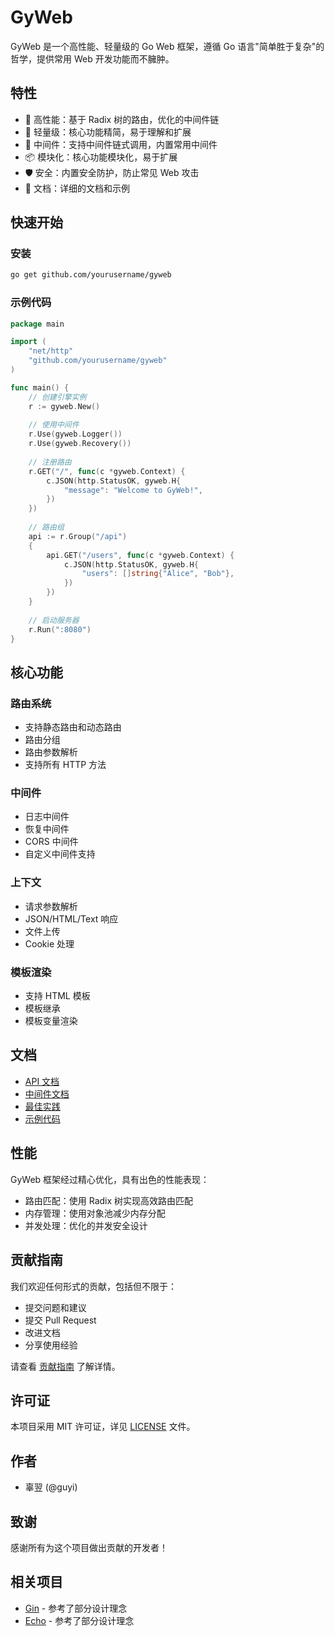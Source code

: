 # GyWeb

GyWeb 是一个高性能、轻量级的 Go Web 框架，遵循 Go 语言"简单胜于复杂"的哲学，提供常用 Web 开发功能而不臃肿。

## 特性

- 🚀 高性能：基于 Radix 树的路由，优化的中间件链
- 🎯 轻量级：核心功能精简，易于理解和扩展
- 🔌 中间件：支持中间件链式调用，内置常用中间件
- 📦 模块化：核心功能模块化，易于扩展
- 🛡️ 安全：内置安全防护，防止常见 Web 攻击
- 📝 文档：详细的文档和示例

## 快速开始

### 安装

```bash
go get github.com/yourusername/gyweb
```

### 示例代码

```go
package main

import (
    "net/http"
    "github.com/yourusername/gyweb"
)

func main() {
    // 创建引擎实例
    r := gyweb.New()
    
    // 使用中间件
    r.Use(gyweb.Logger())
    r.Use(gyweb.Recovery())
    
    // 注册路由
    r.GET("/", func(c *gyweb.Context) {
        c.JSON(http.StatusOK, gyweb.H{
            "message": "Welcome to GyWeb!",
        })
    })
    
    // 路由组
    api := r.Group("/api")
    {
        api.GET("/users", func(c *gyweb.Context) {
            c.JSON(http.StatusOK, gyweb.H{
                "users": []string{"Alice", "Bob"},
            })
        })
    }
    
    // 启动服务器
    r.Run(":8080")
}
```

## 核心功能

### 路由系统
- 支持静态路由和动态路由
- 路由分组
- 路由参数解析
- 支持所有 HTTP 方法

### 中间件
- 日志中间件
- 恢复中间件
- CORS 中间件
- 自定义中间件支持

### 上下文
- 请求参数解析
- JSON/HTML/Text 响应
- 文件上传
- Cookie 处理

### 模板渲染
- 支持 HTML 模板
- 模板继承
- 模板变量渲染

## 文档

- [API 文档](docs/api.md)
- [中间件文档](docs/middleware.md)
- [最佳实践](docs/best-practices.md)
- [示例代码](examples/)

## 性能

GyWeb 框架经过精心优化，具有出色的性能表现：

- 路由匹配：使用 Radix 树实现高效路由匹配
- 内存管理：使用对象池减少内存分配
- 并发处理：优化的并发安全设计

## 贡献指南

我们欢迎任何形式的贡献，包括但不限于：

- 提交问题和建议
- 提交 Pull Request
- 改进文档
- 分享使用经验

请查看 [贡献指南](CONTRIBUTING.md) 了解详情。

## 许可证

本项目采用 MIT 许可证，详见 [LICENSE](LICENSE) 文件。

## 作者

- 辜翌 (@guyi)

## 致谢

感谢所有为这个项目做出贡献的开发者！

## 相关项目

- [Gin](https://github.com/gin-gonic/gin) - 参考了部分设计理念
- [Echo](https://github.com/labstack/echo) - 参考了部分设计理念 